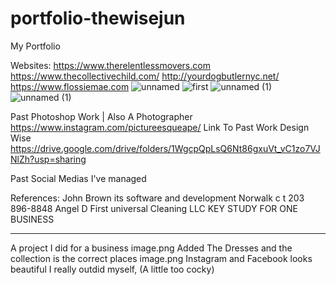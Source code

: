 # portfolio-thewisejun
My Portfolio 

Websites:
https://www.therelentlessmovers.com
https://www.thecollectivechild.com/
http://yourdogbutlernyc.net/
https://www.flossiemae.com
![unnamed](https://user-images.githubusercontent.com/64604222/136478822-c8d1f969-2afc-474c-ac8a-a432f4d44480.jpg)
![first](https://user-images.githubusercontent.com/64604222/136478823-30684eaa-5f48-4862-bb1b-fbe9d0b69071.jpg)
![unnamed (1)](https://user-images.githubusercontent.com/64604222/136478824-6602f102-6dc8-4802-b5c2-1eee10a601a0.jpg)
![unnamed (1)](https://user-images.githubusercontent.com/64604222/136478825-3ba774b1-9d79-4fa4-bb8c-3867a7ec6796.png)



Past Photoshop Work | Also A Photographer 
https://www.instagram.com/pictureesqueape/
Link To Past Work Design Wise
https://drive.google.com/drive/folders/1WgcpQpLsQ6Nt86gxuVt_vC1zo7VJNlZh?usp=sharing

Past Social Medias I've managed 




References: 
John Brown its software and development Norwalk c t 203 896-8848
Angel D First universal Cleaning LLC
KEY STUDY FOR ONE BUSINESS 
_____ 
A project I did for a business
image.png
Added The Dresses and the collection is the correct places 
image.png
Instagram and Facebook looks beautiful I really outdid myself, (A little too cocky)
